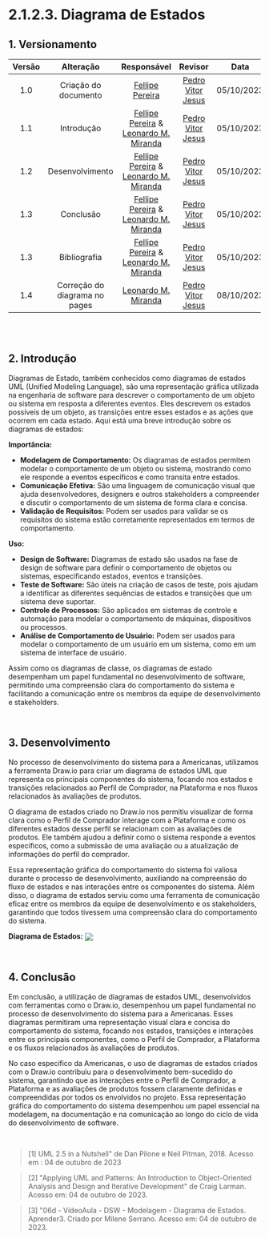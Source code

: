 # 2.1.2.3. Diagrama de Estados

## 1. Versionamento

| Versão |                      Alteração                      |    Responsável     |      Revisor       | Data  |
| :----: | :-------------------------------------------------: | :----------------: | :----------------: | :---: |
|  1.0   |  Criação do documento   | [Fellipe Pereira](https://github.com/fellipepcs)  | [Pedro Vitor Jesus](https://github.com/Peedrooo) | 05/10/2023 |
|  1.1   |  Introdução   | [Fellipe Pereira](https://github.com/fellipepcs) & [Leonardo M. Miranda](https://github.com/leomichalski) | [Pedro Vitor Jesus](https://github.com/Peedrooo)| 05/10/2023 |
|  1.2   |  Desenvolvimento   | [Fellipe Pereira](https://github.com/fellipepcs) & [Leonardo M. Miranda](https://github.com/leomichalski)  | [Pedro Vitor Jesus](https://github.com/Peedrooo) | 05/10/2023 |
|  1.3   |  Conclusão   | [Fellipe Pereira](https://github.com/fellipepcs) & [Leonardo M. Miranda](https://github.com/leomichalski)  | [Pedro Vitor Jesus](https://github.com/Peedrooo) | 05/10/2023 |
|  1.3   |  Bibliografia   | [Fellipe Pereira](https://github.com/fellipepcs) & [Leonardo M. Miranda](https://github.com/leomichalski)  | [Pedro Vitor Jesus](https://github.com/Peedrooo) | 05/10/2023 |
|  1.4   |  Correção do diagrama no pages   | [Leonardo M. Miranda](https://github.com/leomichalski)  | [Pedro Vitor Jesus](https://github.com/Peedrooo) | 08/10/2023 |

<br/>
<br/>

## 2. Introdução
Diagramas de Estado, também conhecidos como diagramas de estados UML (Unified Modeling Language), são uma representação gráfica utilizada na engenharia de software para descrever o comportamento de um objeto ou sistema em resposta a diferentes eventos. Eles descrevem os estados possíveis de um objeto, as transições entre esses estados e as ações que ocorrem em cada estado. Aqui está uma breve introdução sobre os diagramas de estados:

**Importância:**

- **Modelagem de Comportamento:** Os diagramas de estados permitem modelar o comportamento de um objeto ou sistema, mostrando como ele responde a eventos específicos e como transita entre estados.
- **Comunicação Efetiva:** São uma linguagem de comunicação visual que ajuda desenvolvedores, designers e outros stakeholders a compreender e discutir o comportamento de um sistema de forma clara e concisa.
- **Validação de Requisitos:** Podem ser usados para validar se os requisitos do sistema estão corretamente representados em termos de comportamento.

**Uso:**

- **Design de Software:** Diagramas de estado são usados na fase de design de software para definir o comportamento de objetos ou sistemas, especificando estados, eventos e transições.
- **Teste de Software:** São úteis na criação de casos de teste, pois ajudam a identificar as diferentes sequências de estados e transições que um sistema deve suportar.
- **Controle de Processos:** São aplicados em sistemas de controle e automação para modelar o comportamento de máquinas, dispositivos ou processos.
- **Análise de Comportamento de Usuário:** Podem ser usados para modelar o comportamento de um usuário em um sistema, como em um sistema de interface de usuário.

Assim como os diagramas de classe, os diagramas de estado desempenham um papel fundamental no desenvolvimento de software, permitindo uma compreensão clara do comportamento do sistema e facilitando a comunicação entre os membros da equipe de desenvolvimento e stakeholders.

<br/>

## 3. Desenvolvimento
No processo de desenvolvimento do sistema para a Americanas, utilizamos a ferramenta Draw.io para criar um diagrama de estados UML que representa os principais componentes do sistema, focando nos estados e transições relacionados ao Perfil de Comprador, na Plataforma e nos fluxos relacionados às avaliações de produtos.

O diagrama de estados criado no Draw.io nos permitiu visualizar de forma clara como o Perfil de Comprador interage com a Plataforma e como os diferentes estados desse perfil se relacionam com as avaliações de produtos. Ele também ajudou a definir como o sistema responde a eventos específicos, como a submissão de uma avaliação ou a atualização de informações do perfil do comprador.

Essa representação gráfica do comportamento do sistema foi valiosa durante o processo de desenvolvimento, auxiliando na compreensão do fluxo de estados e nas interações entre os componentes do sistema. Além disso, o diagrama de estados serviu como uma ferramenta de comunicação eficaz entre os membros da equipe de desenvolvimento e os stakeholders, garantindo que todos tivessem uma compreensão clara do comportamento do sistema.

**Diagrama de Estados:**
    <img align="center" src="./img/diagramadeestados.drawio-2.png">

<br/>

## 4. Conclusão
Em conclusão, a utilização de diagramas de estados UML, desenvolvidos com ferramentas como o Draw.io, desempenhou um papel fundamental no processo de desenvolvimento do sistema para a Americanas. Esses diagramas permitiram uma representação visual clara e concisa do comportamento do sistema, focando nos estados, transições e interações entre os principais componentes, como o Perfil de Comprador, a Plataforma e os fluxos relacionados às avaliações de produtos.

No caso específico da Americanas, o uso de diagramas de estados criados com o Draw.io contribuiu para o desenvolvimento bem-sucedido do sistema, garantindo que as interações entre o Perfil de Comprador, a Plataforma e as avaliações de produtos fossem claramente definidas e compreendidas por todos os envolvidos no projeto. Essa representação gráfica do comportamento do sistema desempenhou um papel essencial na modelagem, na documentação e na comunicação ao longo do ciclo de vida do desenvolvimento de software.

<br/>

> [1] UML 2.5 in a Nutshell" de Dan Pilone e Neil Pitman, 2018. Acesso em : 04 de outubro de 2023

> [2] "Applying UML and Patterns: An Introduction to Object-Oriented Analysis and Design and Iterative Development" de Craig Larman. Acesso em: 04 de outubro de 2023.

> [3] "06d - VídeoAula - DSW - Modelagem - Diagrama de Estados. Aprender3. Criado por Milene Serrano. Acesso em: 04 de outubro de 2023.

